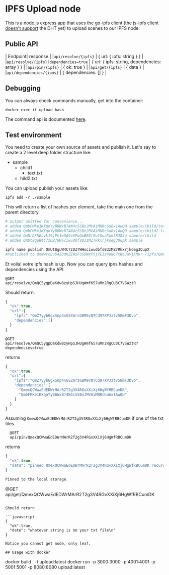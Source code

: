 # IPFS Upload node

This is a node.js express app that uses the go-ipfs client (the js-ipfs client [doesn't support](https://github.com/ipfs/js-ipfs/pull/856) the DHT yet) to upload scenes to our IPFS node.

## Public API

| Endpoint| response |
|`api/resolve/{ipfs}` | { url: { ipfs: string } } | 
|`api/resolve/{ipfs}?dependencies=true` | { url: { ipfs: string, dependencies: array } } | 
|`api/pin/{ipfs}` | { ok: true } | 
|`api/get/{ipfs}` | { data } | 
|`api/dependencies/{ipns}` | { dependencies: [] } |

## Debugging

You can always check commands manually, get into the container:
```
docker exec it upload bash
```
The command api is documented [here](https://ipfs.io/docs/commands/).

## Test environment

You need to create your own source of assets and publish it. Let's say to create a 2 level deep folder structure like:

- sample 
  * child1
    - text.txt
  * hild2.txt

You can upload publish your assets like:

```
ipfs add -r ./sample
```
This will return a list of hashes per element, take the main one from the parent directory.

```bash
# output omitted for convenience...
# added QmbFMke1KXqnYyBBWxB74N4c5SBnJMVAiMNRcGu6x1AwQH sample/child/text.txt
# added QmbFMke1KXqnYyBBWxB74N4c5SBnJMVAiMNRcGu6x1AwQH sample/child2.txt
# added QmNrDkNEovk19jPe1wQA9vXFwGwBE8t9uCGuaXukfR385g sample/child
# added QmUt8guW4C7zDZ7WHociwudbfs83zMZ7Rkxrjkoeg3QupX sample

ipfs name publish QmUt8guW4C7zDZ7WHociwudbfs83zMZ7Rkxrjkoeg3QupX
#Published to QmNwrcEu5AiDdKZEWzFcGbWxP5j7E1z4eNC7xWaJaVjKMU: /ipfs/QmUt8guW4C7zDZ7WHociwudbfs83zMZ7Rkxrjkoeg3QupX
```
Et voila! votre ipfs hash is up. Now you can query ipns hashes and dependencies using the API.

```
@GET
api/resolve/QmQC5yqpDaKdw8zyHpSJHUgWmf657uMn2RgCU3C7VSWztR
```

Should return:

```javascript
{
  "ok":true,
  "url":{
    "ipfs":"QmZ7yyb6gxSnp4xGSZmrsGBM9cNTCd97XPJztv58mF3Dvo",
    "dependencies":[]
  }
}
```

```
@GET
api/resolve/QmQC5yqpDaKdw8zyHpSJHUgWmf657uMn2RgCU3C7VSWztR?dependencies=true
```

returns

```javascript
{
  "ok":true,
  "url":{
    "ipfs":"QmZ7yyb6gxSnp4xGSZmrsGBM9cNTCd97XPJztv58mF3Dvo",
    "dependencies":[
      "QmexQCWwaEdEDWrMArR2T2g3V4RGvXXiXj6HgWfRBCumDK",
      "QmbFMke1KXqnYyBBWxB74N4c5SBnJMVAiMNRcGu6x1AwQH"
    ]
  }
}
```
Assuming `QmexQCWwaEdEDWrMArR2T2g3V4RGvXXiXj6HgWfRBCumDK` if one of the txt files.

```
  @GET 
  api/pin/QmexQCWwaEdEDWrMArR2T2g3V4RGvXXiXj6HgWfRBCumDK
```
returns

```javascript
{
  "ok":true,
  "data": "pinned QmexQCWwaEdEDWrMArR2T2g3V4RGvXXiXj6HgWfRBCumDK recursively"
}

Pinned to the local storage.

```
@GET
api/get/QmexQCWwaEdEDWrMArR2T2g3V4RGvXXiXj6HgWfRBCumDK
```

Should return

```javascript
{
  "ok":true,
  "date": "whatever string is on your txt file\n"
}

Notice you cannot get node, only leaf.

## Usage with docker

```
docker build . -t upload:latest
docker run -p 3000:3000 -p 4001:4001 -p 5001:5001 -p 8080:8080 upload:latest
```

